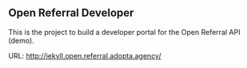 ## Open Referral Developer
This is the project to build a developer portal for the Open Referral API (demo).

URL: http://jekyll.open.referral.adopta.agency/
